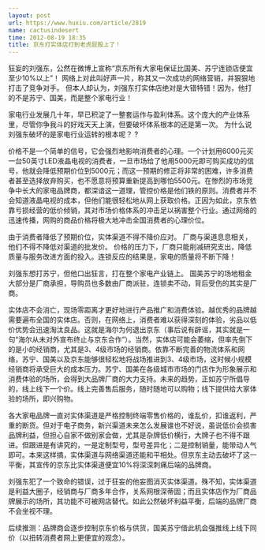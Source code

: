 ```yaml
---
layout: post
url: https://www.huxiu.com/article/2819
name: cactusindesert
time: 2012-08-19 18:35
title: 京东打实体店打到老虎屁股上了！
---
```

狂妄的刘强东，公然在微博上宣称“京东所有大家电保证比国美、苏宁连锁店便宜至少10%以上”！ 网络上对此叫好声一片，称其又一次成功的网络营销，并狠狠地打击了竞争对手。 但本人却认为，刘强东打实体店绝对是大错特错！因为，他打的不是苏宁、国美，而是整个家电行业！

家电行业发展几十年，早已积淀了一整套运作与盈利体系。这个庞大的产业体系里，尽管你争我斗的好戏天天上演，但要破坏体系根本的还是第一次。 为什么说刘强东破坏的是家电行业运转的根本呢？ ?

价格不是一个简单的信号，它会强烈地影响消费者的心理。一个计划用6000元买一台50英寸LED液晶电视的消费者，一旦市场给了他用5000元即可购买成功的信号，他就会降低预期价位到5000元；而这一预期的修正将非常的困难，许多消费者甚至选择放弃购买，也不愿意将预算重新提高到哪怕5500元。在惨烈的市场竞争中长大的家电品牌商，都深谙这一道理，管控价格是他们铁的原则。消费者并不会知道液晶电视的成本，但他们能很轻松地从网上获取价格。正因为如此，京东依靠亏损经营的低价倾销，其对市场价格体系的冲击足以祸害整个行业。通过网络的迅速传播，网购的商品价格将极大地冲击全国消费者的心理价位。

由于消费者降低了预期价位，实体渠道不得不降价应对。 厂商与渠道息息相关，他们不得不降低对渠道的批发价。 价格的压力下，厂商只能削减研究支出，降低质量与服务改进方面的投入。连锁反应的结果是，家电的质量将不断下降！

刘强东想打苏宁，但他口出狂言，打在整个家电产业链上。 国美苏宁的场地租金大部分是厂商承担，导购员也多数由厂商派驻，连锁卖不动，背后受伤的其实是厂商。

实体店不会消亡，现场零距离才更好地进行产品推广和消费体验。越优秀的品牌越需要遍布全国的实体店。否则，在网络上，消费者难以获得深刻的体验，劣品以低价优势会迅速淘汰良品。这就是海尔为何退出京东（事后说有辟谣，其实就是一句“海尔从未对外宣布终止与京东合作”）。当然，实体店可能会萎缩，但率先倒下的是小的经销商，尤其是3、4级市场的经销商。依靠不断完善的物流体系和网络，苏宁、国美以及京东能够很轻松地将战场推进到3、4级市场，这时候小规模经销商将承受巨大的成本压力。苏宁、国美在各级城市市场的门店作为形象展示和消费体验的场所，会得到大品牌厂商的大力支持。未来的趋势，正如苏宁所倡导的，线上线下一个价。线上完善售后服务，随时随地可以购物；线下提供给大家体验的场所，即兴购物。

各大家电品牌一直对实体渠道是严格控制终端零售价格的，谁乱价，扣谁返利，严重的断货。但对于电子商务，新兴渠道未来怎么发展谁也不好说，虽说低价会损害品牌利益，但担心自家不做别家会做，尤其是杂牌低价横行，大牌子也不得不跟进。但跟进是有讲究的，一是定制型号，型号差异化；二是控制销量，能带动人气即可。本来这样搞，实体渠道与网络渠道还能和平相处。但京东主动去破坏了这一平衡，其宣传的京东比实体渠道便宜10%将深深刺痛后端的品牌商。

刘强东犯了一个致命的错误，过于狂妄的他妄图消灭实体渠道。殊不知，实体渠道是利益大圈子，经销商与厂商多年合作，关系网根深蒂固；而且实体店作为厂商品牌展示的场所，其功能不可被网店替代。如此公然破坏利益平衡，后端的品牌厂商不会坐视不理。

后续推测：品牌商会逐步控制京东价格与供货，国美苏宁借此机会强推线上线下同价（以扭转消费者网上更便宜的观念）。


